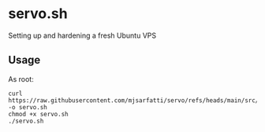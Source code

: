 # servo.sh

Setting up and hardening a fresh Ubuntu VPS

## Usage

As root:

```
curl https://raw.githubusercontent.com/mjsarfatti/servo/refs/heads/main/src/servo.sh -o servo.sh
chmod +x servo.sh
./servo.sh
```
